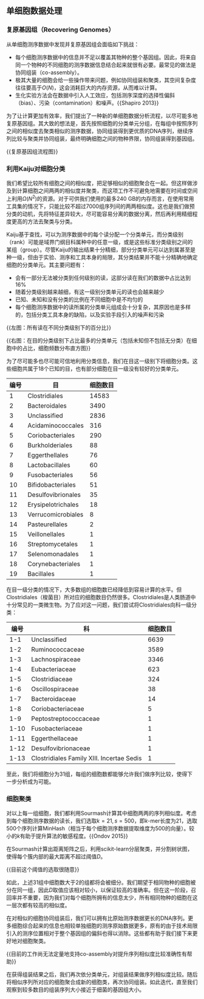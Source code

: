 ## 单细胞数据处理

### 复原基因组（Recovering Genomes）

从单细胞测序数据中发现并复原基因组会面临如下挑战：

* 每个细胞测序数据中的信息并不足以覆盖其物种的整个基因组。因此，将来自同一个物种的不同细胞的测序数据信息结合起来就很有必要。最常见的做法是协同组装（co-assembly）。
* 极其大量的细胞会给一些操作带来问题，例如协同组装和聚类，其空间复杂度往往要高于$O(N)$，这会消耗巨大的内存资源，从而难以计算。
* 生化实验方法会在数据中引入人工效应，包括测序深度的选择性偏斜（bias）、污染（contamination）和噪声。{{Shapiro 2013}}

为了让计算更加有效率，我们提出了一种新的单细胞数据分析流程，以尽可能多地复原基因组。其大致的想法是，首先按照细胞的分类单元分组，在每组中按照序列之间的相似度去聚类相似的测序数据，协同组装得到更优质的DNA序列，继续序列比较与聚类并协同组装，最终明确细胞之间的物种界限，协同组装得到基因组。

{{复原基因组流程图}}

### 利用Kaiju对细胞分类

我们希望比较所有细胞之间的相似度，把足够相似的细胞聚合在一起。但这样做涉及到计算细胞之间两两的相似度并聚类，而这项工作不可避免地需要在时间或空间上利用$\Omega(N^2)$的资源。对于可供我们使用的最多240 GB的内存而言，在使用常用工具集的情况下，只能比较不超过7000组序列间的两两相似度。这也是我们做预分类的动机，先将特征差异较大，尽可能容易分离的数据分离，然后再利用精细程度更高的方法去聚类与分类。

Kaiju基于查找，可以为测序数据中的每个读分配一个分类单元，而分类级别（rank）可能是域界门纲目科属种中的任意一级，或是这些标准分类级别之间的某组（group）。尽管Kaiju的输出结果十分精细，部分分类单元可以达到属甚至是种一级，但由于实验、测序和工具本身的局限，其分类结果并不能十分精确地确定细胞的分类单元。其主要问题有：

* 会有一部分无法被分类到任何级别的读，这部分读在我们的数据中占比达到16%
* 随着分类级别越来越细，有这一级别分类单元的读也会越来越少
* 已知、未知和没有分类的比例在不同细胞中是不均匀的
* 每个细胞测序数据中的读所属的分类单元组成会十分复杂，其原因也是多样的，包括分类工具本身的缺陷，以及实验手段引入的噪声和污染

{{左图：所有读在不同分类级别下的百分比}}

{{右图：在目的分类级别下占比最多的分类单元（包括未知但不包括无分类）在细胞中的占比，细胞频数分布直方图}}

为了尽可能多也尽可能可信地利用分类信息，我们在目这一级别下将细胞分类。这些细胞共属于18个已知的目，也有部分细胞在目一级没有较好的分类单元。

| 编号 | 目                 | 细胞数目 |
| ---- | ------------------ | -------- |
| 1    | Clostridiales      | 14583    |
| 2    | Bacteroidales      | 3490     |
| 3    | Unclassified       | 2836     |
| 4    | Acidaminococcales  | 316      |
| 5    | Coriobacteriales   | 290      |
| 6    | Burkholderiales    | 88       |
| 7    | Eggerthellales     | 76       |
| 8    | Lactobacillales    | 60       |
| 9    | Fusobacteriales    | 56       |
| 10   | Bifidobacteriales  | 51       |
| 11   | Desulfovibrionales | 35       |
| 12   | Erysipelotrichales | 18       |
| 13   | Verrucomicrobiales | 8        |
| 14   | Pasteurellales     | 2        |
| 15   | Veillonellales     | 1        |
| 16   | Streptomycetales   | 1        |
| 17   | Selenomonadales    | 1        |
| 18   | Corynebacteriales  | 1        |
| 19   | Bacillales         | 1        |

在目一级分类的情况下，大多数组的细胞数已经降低到容易计算的水平。但Clostridiales（梭菌目）所对应的细胞数目仍然很多。Clostridiales是人类肠道中十分常见的一类微生物。为了应对这一问题，我们尝试将Clostridiales向科一级分类：

| 编号 | 科                                        | 细胞数目 |
| ---- | ----------------------------------------- | -------- |
| 1-1  | Unclassified                              | 6639     |
| 1-2  | Ruminococcaceae                           | 3589     |
| 1-3  | Lachnospiraceae                           | 3346     |
| 1-4  | Eubacteriaceae                            | 623      |
| 1-5  | Clostridiaceae                            | 324      |
| 1-6  | Oscillospiraceae                          | 38       |
| 1-7  | Bacteroidaceae                            | 14       |
| 1-8  | Coriobacteriaceae                         | 5        |
| 1-9  | Peptostreptococcaceae                     | 1        |
| 1-10 | Fusobacteriaceae                          | 1        |
| 1-11 | Eggerthellaceae                           | 1        |
| 1-12 | Desulfovibrionaceae                       | 1        |
| 1-13 | Clostridiales Family XIII. Incertae Sedis | 1        |

至此，我们将细胞分为31组，每组的细胞数都能够允许我们做序列比较，使得下一步分析成为可能。

### 细胞聚类

对以上每一组细胞，我们都利用Sourmash计算其中细胞两两的序列相似度。考虑到每个细胞测序数据的读长，我们选取$k=21,s=500$，即*k*-mer长度为21，选取500个序列计算MinHash（相当于每个细胞测序数据提取维度为500的向量）。较小的$k$有助于提升算法的敏感程度。{{Ondov 2015}}

在Sourmash计算出距离矩阵之后，利用scikit-learn分层聚类，并分割树状图，使得每个簇内部的最大距离不超过阈值$D$。

{{目前这个阈值的选取很随意}}

如此，上述31组中细胞数大于2的组都将会被细分。我们期望于相同物种的细胞被分在同一组，因此$D$取值应该相对较小，以保证较高的准确率。但在这一阶段，召回率并不重要，因为我们对每个细胞所拥有的信息太少，所有相同物种的细胞在这一层次都有较高的相似度。

在对相似的细胞协同组装后，我们可以拥有比原始测序数据更长的DNA序列。更多细胞综合起来的信息也相较单独细胞的测序原始数据更多，原有的由于技术局限引入的测序位置相对于整个基因组的偏斜也得以消除。这些都有助于我们接下来更好地对细胞聚类。

{{目前的工作尚无法定量地支持co-assembly对提升序列相似度比较准确性有帮助}}

在获得组装结果之后，我们再次依分类单元，对组装结果做序列相似度比较。随后将相似序列所对应的细胞聚合成新的细胞类，再次协同组装。如此迭代，直至我们观察到较多数目的组装序列大小接近于细菌的基因组大小。

